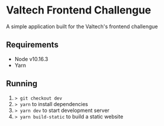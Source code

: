 # Valtech Frontend Challengue

A simple application built for the Valtech's frontend challengue

## Requirements

- Node v10.16.3
- Yarn

## Running

1. `> git checkout dev`
2. `> yarn` to install dependencies
3. `> yarn dev` to start development server
4. `> yarn build-static` to build a static website
